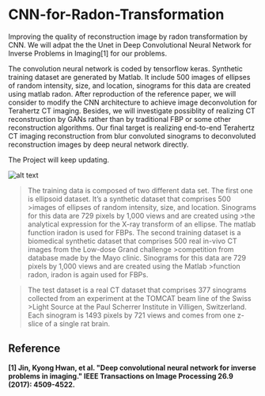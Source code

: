 # CNN-for-Radon-Transformation
Improving the quality of reconstruction image by radon transformation by CNN.  We will adpat the the Unet in Deep Convolutional Neural Network for Inverse Problems in Imaging[1] for our problems.

The convolution neural network is coded by tensorflow keras. Synthetic training dataset are generated by Matlab. It include 500 images of ellipses of random intensity, size, and location, sinograms for this data are created using matlab radon. After reproduction of the reference paper, we will consider to modify the CNN architecture to achieve image deconvolution for Terahertz CT imaging. Besides, we will investigate possiblity of realizing CT reconstruction by GANs rather than by traditional FBP or some other reconstruction algorithms. Our final target is realizing end-to-end Terahertz CT imaging reconstruction from blur convoluted sinograms to deconvoluted reconstruction images by deep neural network directly.

The Project will keep updating.

![alt text](https://github.com/shawnye1994/CNN-for-Terahertz-CT-image-Reconstruction/blob/master/CNN%20architecture.jpg)

>The training data is composed of two different data set. The first one is ellipsoid dataset. It’s a synthetic dataset that comprises 500 >images of ellipses of random intensity, size, and location. Sinograms for this data are 729 pixels by 1,000 views and are created using >the analytical expression for the X-ray transform of an ellipse. The matlab function iradon is used for FBPs.
>The second training dataset is a biomedical synthetic dataset that comprises 500 real in-vivo CT images from the Low-dose Grand challenge >competition from database made by the Mayo clinic. Sinograms for this data are 729 pixels by 1,000 views and are created using the Matlab >function radon, iradon is again used for FBPs.

>The test dataset is a real CT dataset that comprises 377 sinograms collected from an experiment at the TOMCAT beam line of the Swiss >Light Source at the Paul Scherrer Institute in Villigen, Switzerland.
>Each sinogram is 1493 pixels by 721 views and comes from one z-slice of a single rat brain.

## Reference

**[1] Jin, Kyong Hwan, et al. "Deep convolutional neural network for inverse problems in imaging." IEEE Transactions on Image Processing 26.9 (2017): 4509-4522.**
